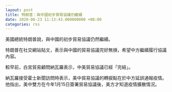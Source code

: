 ```yaml
---
layout: post
title: 特朗普：與中國初步貿易協議仍繼續
date: 2020-06-23 11:13:43.000000000 +08:00
categories: rss
---
```


美國總統特朗普說，與中國的初步貿易協議仍然繼續。

特朗普在社交網站貼文，表示與中國的貿易協議完好無損，希望中方繼續履行協議內容。

較早前，白宮貿易顧問納瓦羅表示，中美貿易協議已經「完結」。

納瓦羅接受霍士新聞訪問時表示，美中貿易協議的轉捩點在於中方延誤通報疫情。他指出，美中雙方在今年1月15日簽署貿易協議後，美方才知道疫情擴散情況。
